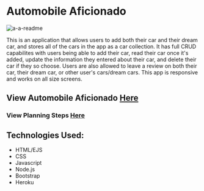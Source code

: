 # Automobile Aficionado 

![a-a-readme](https://user-images.githubusercontent.com/69867050/176540869-561900df-8f8a-4e14-b98b-fe089a3576ed.jpeg)

This is an application that allows users to add both their car and their dream car, and stores all of the cars in the app as a car collection. It has full CRUD capabilites with users being able to add their car, read their car once it's added, update the information they entered about their car, and delete their car if they so choose. Users are also allowed to leave a review on both their car, their dream car, or other user's cars/dream cars. This app is responsive and works on all size screens. 

## View Automobile Aficionado [Here](https://automobile-aficionado.herokuapp.com/)

### View Planning Steps [Here](https://trello.com/b/VBfxoeYM/automobile-aficionado)

## Technologies Used:
- HTML/EJS
- CSS 
- Javascript
- Node.js 
- Bootstrap 
- Heroku 